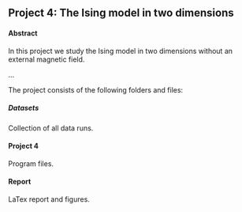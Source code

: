 ## Project 4: The Ising model in two dimensions

#### Abstract
In this project we study the Ising model in two dimensions without an external magnetic field. 

...

The project consists of the following folders and files:

##### Datasets
Collection of all data runs.

#### Project 4
Program files.

#### Report
LaTex report and figures.
